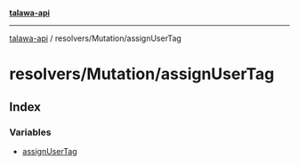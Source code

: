 [**talawa-api**](../../../README.md)

***

[talawa-api](../../../modules.md) / resolvers/Mutation/assignUserTag

# resolvers/Mutation/assignUserTag

## Index

### Variables

- [assignUserTag](variables/assignUserTag.md)
